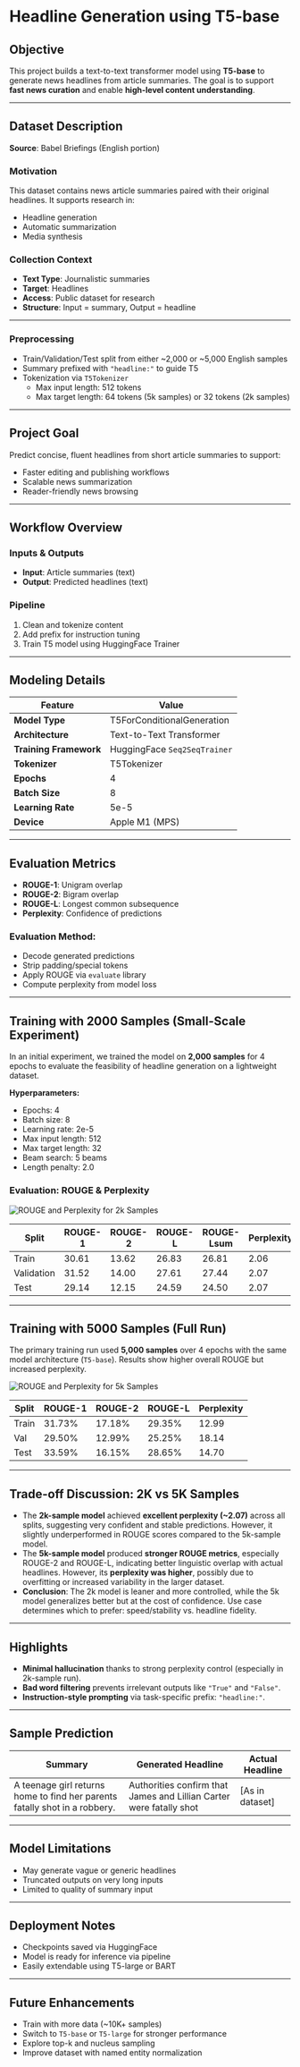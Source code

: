 # Headline Generation using T5-base

## Objective
This project builds a text-to-text transformer model using **T5-base** to generate news headlines from article summaries. The goal is to support **fast news curation** and enable **high-level content understanding**.

---

## Dataset Description

**Source**: Babel Briefings (English portion)

### Motivation
This dataset contains news article summaries paired with their original headlines. It supports research in:
- Headline generation
- Automatic summarization
- Media synthesis

### Collection Context
- **Text Type**: Journalistic summaries
- **Target**: Headlines
- **Access**: Public dataset for research
- **Structure**: Input = summary, Output = headline

---

### Preprocessing

- Train/Validation/Test split from either ~2,000 or ~5,000 English samples
- Summary prefixed with `"headline:"` to guide T5
- Tokenization via `T5Tokenizer`
  - Max input length: 512 tokens
  - Max target length: 64 tokens (5k samples) or 32 tokens (2k samples)

---

## Project Goal

Predict concise, fluent headlines from short article summaries to support:
- Faster editing and publishing workflows
- Scalable news summarization
- Reader-friendly news browsing

---

## Workflow Overview

### Inputs & Outputs
- **Input**: Article summaries (text)
- **Output**: Predicted headlines (text)

### Pipeline
1. Clean and tokenize content
2. Add prefix for instruction tuning
3. Train T5 model using HuggingFace Trainer

---

## Modeling Details

| Feature | Value |
|--------|-------|
| **Model Type** | T5ForConditionalGeneration |
| **Architecture** | Text-to-Text Transformer |
| **Training Framework** | HuggingFace `Seq2SeqTrainer` |
| **Tokenizer** | T5Tokenizer |
| **Epochs** | 4 |
| **Batch Size** | 8 |
| **Learning Rate** | 5e-5 |
| **Device** | Apple M1 (MPS) |

---

## Evaluation Metrics

- **ROUGE-1**: Unigram overlap
- **ROUGE-2**: Bigram overlap
- **ROUGE-L**: Longest common subsequence
- **Perplexity**: Confidence of predictions

### Evaluation Method:
- Decode generated predictions
- Strip padding/special tokens
- Apply ROUGE via `evaluate` library
- Compute perplexity from model loss

---

## Training with 2000 Samples (Small-Scale Experiment)

In an initial experiment, we trained the model on **2,000 samples** for 4 epochs to evaluate the feasibility of headline generation on a lightweight dataset.

**Hyperparameters:**
- Epochs: 4
- Batch size: 8
- Learning rate: 2e-5
- Max input length: 512
- Max target length: 32
- Beam search: 5 beams
- Length penalty: 2.0

### Evaluation: ROUGE & Perplexity

![ROUGE and Perplexity for 2k Samples](chart_2k_samples.png)

| Split      | ROUGE-1 | ROUGE-2 | ROUGE-L | ROUGE-Lsum | Perplexity |
|------------|----------|----------|-----------|--------------|------------|
| Train      | 30.61    | 13.62    | 26.83     | 26.81        | 2.06       |
| Validation | 31.52    | 14.00    | 27.61     | 27.44        | 2.07       |
| Test       | 29.14    | 12.15    | 24.59     | 24.50        | 2.07       |

---

## Training with 5000 Samples (Full Run)

The primary training run used **5,000 samples** over 4 epochs with the same model architecture (`T5-base`). Results show higher overall ROUGE but increased perplexity.

![ROUGE and Perplexity for 5k Samples](chart.png)

| Split | ROUGE-1 | ROUGE-2 | ROUGE-L | Perplexity |
|-------|---------|---------|---------|------------|
| Train | 31.73%  | 17.18%  | 29.35%  | 12.99      |
| Val   | 29.50%  | 12.99%  | 25.25%  | 18.14      |
| Test  | 33.59%  | 16.15%  | 28.65%  | 14.70      |

---

## Trade-off Discussion: 2K vs 5K Samples

- The **2k-sample model** achieved **excellent perplexity (~2.07)** across all splits, suggesting very confident and stable predictions. However, it slightly underperformed in ROUGE scores compared to the 5k-sample model.
- The **5k-sample model** produced **stronger ROUGE metrics**, especially ROUGE-2 and ROUGE-L, indicating better linguistic overlap with actual headlines. However, its **perplexity was higher**, possibly due to overfitting or increased variability in the larger dataset.
- **Conclusion**: The 2k model is leaner and more controlled, while the 5k model generalizes better but at the cost of confidence. Use case determines which to prefer: speed/stability vs. headline fidelity.

---

## Highlights

- **Minimal hallucination** thanks to strong perplexity control (especially in 2k-sample run).
- **Bad word filtering** prevents irrelevant outputs like `"True"` and `"False"`.
- **Instruction-style prompting** via task-specific prefix: `"headline:"`.

---

## Sample Prediction

| Summary | Generated Headline | Actual Headline |
|--------|---------------------|-----------------|
| A teenage girl returns home to find her parents fatally shot in a robbery. | Authorities confirm that James and Lillian Carter were fatally shot | [As in dataset] |

---

## Model Limitations

- May generate vague or generic headlines
- Truncated outputs on very long inputs
- Limited to quality of summary input

---

## Deployment Notes

- Checkpoints saved via HuggingFace
- Model is ready for inference via pipeline
- Easily extendable using T5-large or BART

---

## Future Enhancements

- Train with more data (~10K+ samples)
- Switch to `T5-base` or `T5-large` for stronger performance
- Explore top-k and nucleus sampling
- Improve dataset with named entity normalization